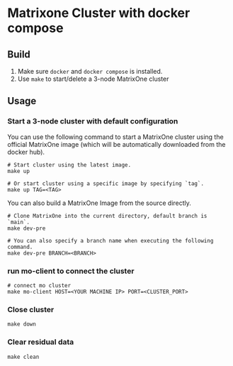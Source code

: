 # Matrixone Cluster with docker compose

## Build

1. Make sure `docker` and `docker compose` is installed.
2. Use `make` to start/delete a 3-node MatrixOne cluster

## Usage

### Start a 3-node cluster with default configuration

You can use the following command to start a MatrixOne cluster using the official MatrixOne image (which will be automatically downloaded from the docker hub).

```shell
# Start cluster using the latest image.
make up

# Or start cluster using a specific image by specifying `tag`.
make up TAG=<TAG>
```

You can also build a MatrixOne Image from the source directly.

```shell
# Clone MatrixOne into the current directory, default branch is `main`.
make dev-pre

# You can also specify a branch name when executing the following command.
make dev-pre BRANCH=<BRANCH>
```

### run mo-client to connect the cluster

```shell
# connect mo cluster
make mo-client HOST=<YOUR MACHINE IP> PORT=<CLUSTER_PORT>
```

### Close cluster

```shell
make down
```

### Clear residual data

```shell
make clean
```
